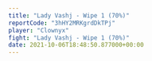 ```yaml
---
title: "Lady Vashj - Wipe 1 (70%)"
reportCode: "3hHY2MRKgrdDkTPj"
player: "Clownyx"
fight: "Lady Vashj - Wipe 1 (70%)"
date: 2021-10-06T18:48:50.877000+00:00
---
```

